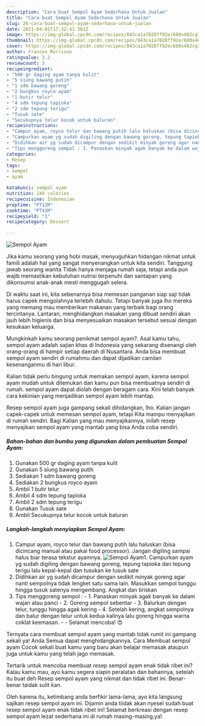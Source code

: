 ```yaml
---
description: "Cara buat Sempol Ayam Sederhana Untuk Jualan"
title: "Cara buat Sempol Ayam Sederhana Untuk Jualan"
slug: 26-cara-buat-sempol-ayam-sederhana-untuk-jualan
date: 2021-04-01T17:32:41.501Z
image: https://img-global.cpcdn.com/recipes/843ca1a7028ff92e/680x482cq70/sempol-ayam-foto-resep-utama.jpg
thumbnail: https://img-global.cpcdn.com/recipes/843ca1a7028ff92e/680x482cq70/sempol-ayam-foto-resep-utama.jpg
cover: https://img-global.cpcdn.com/recipes/843ca1a7028ff92e/680x482cq70/sempol-ayam-foto-resep-utama.jpg
author: Frances Morrison
ratingvalue: 3.2
reviewcount: 3
recipeingredient:
- "500 gr daging ayam tanpa kulit"
- "5 siung bawang putih"
- "1 sdm bawang goreng"
- "2 bungkus royco ayam"
- "1 butir telur"
- "4 sdm tepung tapioka"
- "2 sdm tepung terigu"
- "Tusuk sate"
- "Secukupnya telur kocok untuk baluran"
recipeinstructions:
- "Campur ayam, royco telur dan bawang putih lalu haluskan (bisa dicincang manual atau pakai food processor). Jangan digiling sampai halus biar terasa tekstur ayamnya."
- "Campurkan ayam yg sudah digiling dengan bawang goreng, tepung tapioka dan tepung terigu lalu kepal-kepal dan tusukan ke tusuk sate"
- "Didihkan air yg sudah dicampur dengan sedikit minyak goreng agar nanti sempolnya tidak lengket satu sama lain. Masukkan sempol tunggu hingga tusuk satenya mengembang. Angkat dan tiriskan"
- "Tips menggoreng sempol : 1. Panaskan minyak agak banyak ke dalam wajan atau panci 2. Goreng sempol sebentar 3. Balurkan dengan telur, tunggu hingga agak kering 4. Setelah kering, angkat sempolnya dan balur dengan telur untuk kedua kalinya lalu goreng hingga warna coklat keemasan.  Selamat mencoba! 😍"
categories:
- Resep
tags:
- sempol
- ayam

katakunci: sempol ayam 
nutrition: 249 calories
recipecuisine: Indonesian
preptime: "PT12M"
cooktime: "PT43M"
recipeyield: "1"
recipecategory: Dessert

---
```



![Sempol Ayam](https://img-global.cpcdn.com/recipes/843ca1a7028ff92e/680x482cq70/sempol-ayam-foto-resep-utama.jpg)

Jika kamu seorang yang hobi masak, menyuguhkan hidangan nikmat untuk famili adalah hal yang sangat menyenangkan untuk kita sendiri. Tanggung jawab seorang  wanita Tidak hanya menjaga rumah saja, tetapi anda pun wajib memastikan kebutuhan nutrisi terpenuhi dan santapan yang dikonsumsi anak-anak mesti menggugah selera.

Di waktu  saat ini, kita sebenarnya bisa memesan panganan siap saji tidak harus capek mengolahnya terlebih dahulu. Tetapi banyak juga lho mereka yang memang mau memberikan makanan yang terbaik bagi orang tercintanya. Lantaran, menghidangkan masakan yang dibuat sendiri akan jauh lebih higienis dan bisa menyesuaikan masakan tersebut sesuai dengan kesukaan keluarga. 



Mungkinkah kamu seorang penikmat sempol ayam?. Asal kamu tahu, sempol ayam adalah sajian khas di Indonesia yang sekarang disenangi oleh orang-orang di hampir setiap daerah di Nusantara. Anda bisa membuat sempol ayam sendiri di rumahmu dan dapat dijadikan camilan kesenanganmu di hari libur.

Kalian tidak perlu bingung untuk memakan sempol ayam, karena sempol ayam mudah untuk ditemukan dan kamu pun bisa membuatnya sendiri di rumah. sempol ayam dapat diolah dengan beragam cara. Kini telah banyak cara kekinian yang menjadikan sempol ayam lebih mantap.

Resep sempol ayam juga gampang sekali dihidangkan, lho. Kalian jangan capek-capek untuk memesan sempol ayam, tetapi Kita mampu menyajikan di rumah sendiri. Bagi Kalian yang mau menyajikannya, inilah resep menyajikan sempol ayam yang mantab yang bisa Anda coba sendiri.

<!--inarticleads1-->

##### Bahan-bahan dan bumbu yang digunakan dalam pembuatan Sempol Ayam:

1. Gunakan 500 gr daging ayam tanpa kulit
1. Gunakan 5 siung bawang putih
1. Sediakan 1 sdm bawang goreng
1. Sediakan 2 bungkus royco ayam
1. Ambil 1 butir telur
1. Ambil 4 sdm tepung tapioka
1. Ambil 2 sdm tepung terigu
1. Gunakan Tusuk sate
1. Ambil Secukupnya telur kocok untuk baluran




<!--inarticleads2-->

##### Langkah-langkah menyiapkan Sempol Ayam:

1. Campur ayam, royco telur dan bawang putih lalu haluskan (bisa dicincang manual atau pakai food processor). Jangan digiling sampai halus biar terasa tekstur ayamnya.
<img src="https://img-global.cpcdn.com/steps/5e35806a3bfc6593/160x128cq70/sempol-ayam-langkah-memasak-1-foto.jpg" alt="Sempol Ayam">1. Campurkan ayam yg sudah digiling dengan bawang goreng, tepung tapioka dan tepung terigu lalu kepal-kepal dan tusukan ke tusuk sate
1. Didihkan air yg sudah dicampur dengan sedikit minyak goreng agar nanti sempolnya tidak lengket satu sama lain. Masukkan sempol tunggu hingga tusuk satenya mengembang. Angkat dan tiriskan
1. Tips menggoreng sempol : - 1. Panaskan minyak agak banyak ke dalam wajan atau panci - 2. Goreng sempol sebentar - 3. Balurkan dengan telur, tunggu hingga agak kering - 4. Setelah kering, angkat sempolnya dan balur dengan telur untuk kedua kalinya lalu goreng hingga warna coklat keemasan. -  - Selamat mencoba! 😍




Ternyata cara membuat sempol ayam yang mantab tidak rumit ini gampang sekali ya! Anda Semua dapat menghidangkannya. Cara Membuat sempol ayam Cocok sekali buat kamu yang baru akan belajar memasak ataupun juga untuk kamu yang telah jago memasak.

Tertarik untuk mencoba membuat resep sempol ayam enak tidak ribet ini? Kalau kamu mau, ayo kamu segera siapin peralatan dan bahannya, setelah itu buat deh Resep sempol ayam yang nikmat dan tidak ribet ini. Benar-benar taidak sulit kan. 

Oleh karena itu, ketimbang anda berfikir lama-lama, ayo kita langsung sajikan resep sempol ayam ini. Dijamin anda tiidak akan nyesel sudah buat resep sempol ayam enak tidak ribet ini! Selamat berkreasi dengan resep sempol ayam lezat sederhana ini di rumah masing-masing,ya!.


